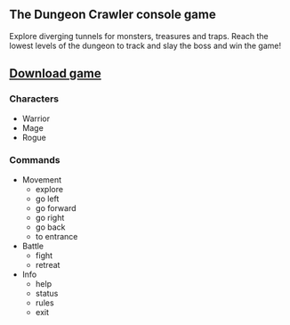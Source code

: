 ## The Dungeon Crawler console game

Explore diverging tunnels for monsters, treasures and traps. Reach the lowest levels of the dungeon to track and slay the boss and win the game!

## [Download game](https://disk.yandex.ru/d/ke5ckphA0-1JvA)


### Characters
* Warrior
* Mage
* Rogue

### Commands
* Movement
  * explore
  * go left
  * go forward
  * go right
  * go back
  * to entrance
* Battle
  * fight
  * retreat
* Info
  * help
  * status
  * rules
  * exit